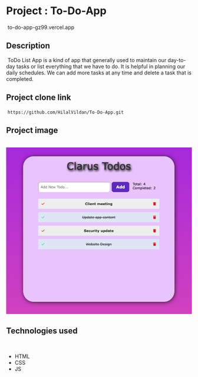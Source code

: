 # Project : To-Do-App
​
to-do-app-gz99.vercel.app

## Description
​
ToDo List App is a kind of app that generally used to maintain our day-to-day tasks or list everything that we have to do. It is helpful in planning our daily schedules. We can add more tasks at any time and delete a task that is completed. 
​
## Project clone link
​
`https://github.com/HilalVildan/To-Do-App.git`

## Project image
​
![proje image](/Ekran%20Resmi%202022-09-27%2014.26.00.png)

## Technologies used
​
- HTML
​
- CSS
​
- JS


